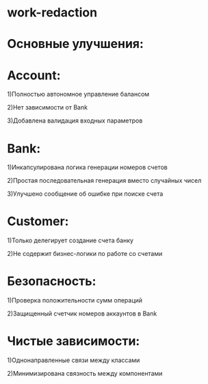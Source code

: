 # work-redaction

# Основные улучшения:

  # Account:

  1)Полностью автономное управление балансом

  2)Нет зависимости от Bank

  3)Добавлена валидация входных параметров

  # Bank:

  1)Инкапсулирована логика генерации номеров счетов

  2)Простая последовательная генерация вместо случайных чисел

  3)Улучшено сообщение об ошибке при поиске счета

  # Customer:

  1)Только делегирует создание счета банку

  2)Не содержит бизнес-логики по работе со счетами

   # Безопасность:

  1)Проверка положительности сумм операций

  2)Защищенный счетчик номеров аккаунтов в Bank

  # Чистые зависимости:

  1)Однонаправленные связи между классами

  2)Минимизирована связность между компонентами
